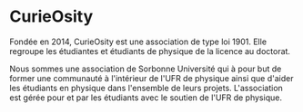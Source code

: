 # CurieOsity

Fondée en 2014, CurieOsity est une association de type loi 1901. Elle regroupe les étudiantes et étudiants de physique de la licence au doctorat.

Nous sommes une association de Sorbonne Université qui à pour but de former une communauté à l'intérieur de l'UFR de physique ainsi que d'aider les étudiants en physique dans l'ensemble de leurs projets. L'association est gérée pour et par les étudiants avec le soutien de l'UFR de physique. 
